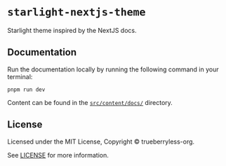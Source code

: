 # `starlight-nextjs-theme`

Starlight theme inspired by the NextJS docs.

## Documentation

Run the documentation locally by running the following command in your terminal:

```shell
pnpm run dev
```

Content can be found in the [`src/content/docs/`](./src/content/docs/) directory.

## License

Licensed under the MIT License, Copyright © trueberryless-org.

See [LICENSE](/LICENSE) for more information.
